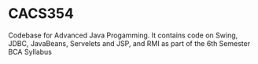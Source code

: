 # CACS354
Codebase for Advanced Java Progamming. It contains code on Swing, JDBC, JavaBeans, Servelets and JSP, and RMI as part of the 6th Semester BCA Syllabus
